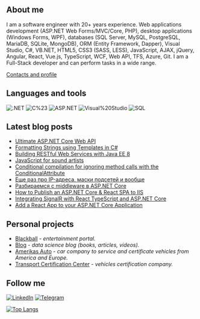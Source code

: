 ## About me
I am a software engineer with 20+ years experience. Web applications development (ASP.NET Web Forms/MVC/Core, PHP), desktop applications (Windows Forms, WPF), databases (SQL Server, MySQL, PostgreSQL, MariaDB, SQLite, MongoDB), ORM (Entity Framework, Dapper), Visual Studio, C#, VB.NET, HTML5, CSS3 (SASS, LESS), JavaScript, AJAX, jQuery, Angular, React, Vue.js, TypeScript, WCF, Web API, TFS, Azure, Git.
I am a Full-Stack developer and can perform tasks in a wide range.

[Contacts and profile](http://sd.blackball.lv/sergey-drozdov)

## Languages and tools
![.NET](https://img.shields.io/badge/-.NET-333537?style=for-the-badge&logo=.NET)
![C%23](https://img.shields.io/badge/-C%23-333537?style=for-the-badge&logo=C-Sharp)
![ASP.NET](https://img.shields.io/badge/-ASP.NET-333537?style=for-the-badge&logo=asp-net)
![Visual%20Studio](https://img.shields.io/badge/-Visual%20Studio-333537?style=for-the-badge&logo=visual-studio)
![SQL](https://img.shields.io/badge/-SQL-333537?style=for-the-badge&logo=sql)

## Latest blog posts
<!-- BLOG-POST-LIST:START -->
- [Ultimate ASP.NET Core Web API](http://sd.blackball.lv/books/18815)
- [Formatting Strings using Templates in C#](http://sd.blackball.lv/articles/read/18820)
- [Building RESTful Web Services with Java EE 8](http://sd.blackball.lv/books/18814)
- [JavaScript for sound artists](http://sd.blackball.lv/books/18813)
- [Conditional compilation for ignoring method calls with the ConditionalAttribute](http://sd.blackball.lv/articles/read/18812)
- [Еще раз про IP-адреса, маски подсетей и вообще](http://sd.blackball.lv/articles/read/18811)
- [Разбираемся с middleware в ASP.NET Core](http://sd.blackball.lv/articles/read/18810)
- [How to Publish an ASP.NET Core & React SPA to IIS](http://sd.blackball.lv/articles/read/18809)
- [Integrating SignalR with React TypeScript and ASP.NET Core](http://sd.blackball.lv/articles/read/18808)
- [Add a React App to your ASP.NET Core Application](http://sd.blackball.lv/articles/read/18807)
<!-- BLOG-POST-LIST:END -->

## Personal projects
* [Blackball](http://blackball.lv/) - *entertainment portal.*
* [Blog](http://sd.blackball.lv/) - *data science blog (books, articles, videos).*
* [Amerikas Auto](https://amerikasauto.lv/) - *car company to service and certificate vehicles from America and Europe.*
* [Transport Certification Center](https://autosc.lv/) - *vehicles certification company.*

## Follow me
[![LinkedIn](https://img.shields.io/badge/-LinkedIn-333537?style=for-the-badge&logo=LinkedIn)](https://www.linkedin.com/in/serg-drozdov/)
[![Telegram](https://img.shields.io/badge/-Telegram-333537?style=for-the-badge&logo=Telegram)](https://t.me/cyberserg80)

[![Top Langs](https://github-readme-stats.vercel.app/api/top-langs/?username=sergdrozdov)](https://github.com/anuraghazra/github-readme-stats)
